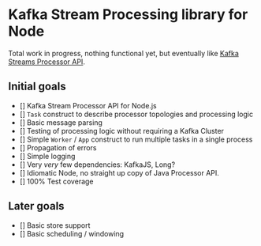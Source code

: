 # Kafka Stream Processing library for Node

Total work in progress, nothing functional yet, but eventually like [Kafka Streams Processor API](https://kafka.apache.org/10/documentation/streams/developer-guide/processor-api.html).


## Initial goals

- [] Kafka Stream Processor API for Node.js
- [] `Task` construct to describe processor topologies and processing logic
- [] Basic message parsing
- [] Testing of processing logic without requiring a Kafka Cluster
- [] Simple `Worker` / `App` construct to run multiple tasks in a single process
- [] Propagation of errors
- [] Simple logging
- [] Very *very* few dependencies: KafkaJS, Long? 
- [] Idiomatic Node, no straight up copy of Java Processor API.
- [] 100% Test coverage

## Later goals
- [] Basic store support
- [] Basic scheduling / windowing